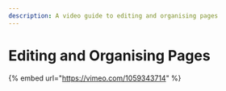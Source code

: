 ```yaml
---
description: A video guide to editing and organising pages
---
```


# Editing and Organising Pages



{% embed url="https://vimeo.com/1059343714" %}
